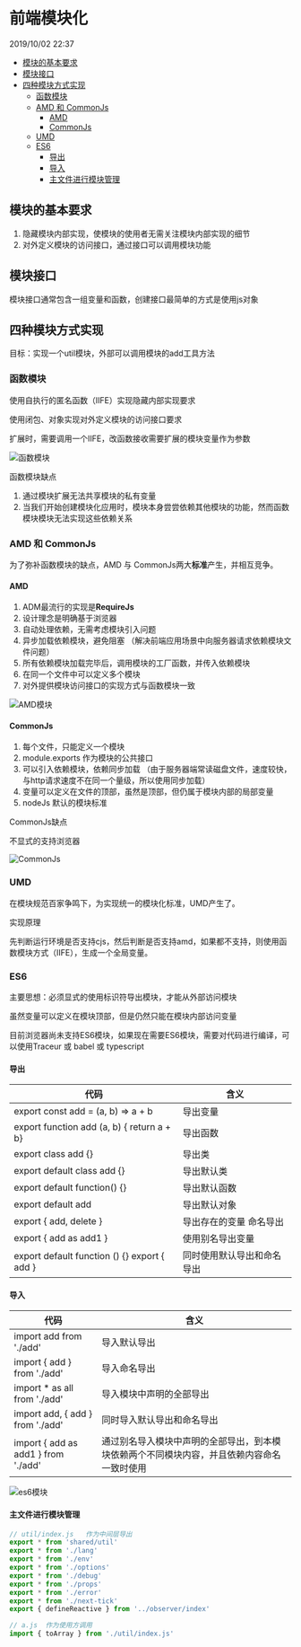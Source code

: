 # 前端模块化

2019/10/02 22:37

<!-- TOC -->

- [模块的基本要求](#模块的基本要求)
- [模块接口](#模块接口)
- [四种模块方式实现](#四种模块方式实现)
  - [函数模块](#函数模块)
  - [AMD 和 CommonJs](#amd-和-commonjs)
    - [AMD](#amd)
    - [CommonJs](#commonjs)
  - [UMD](#umd)
  - [ES6](#es6)
    - [导出](#导出)
    - [导入](#导入)
    - [主文件进行模块管理](#主文件进行模块管理)

<!-- /TOC -->

## 模块的基本要求

1. 隐藏模块内部实现，使模块的使用者无需关注模块内部实现的细节
2. 对外定义模块的访问接口，通过接口可以调用模块功能

## 模块接口

模块接口通常包含一组变量和函数，创建接口最简单的方式是使用js对象

## 四种模块方式实现

目标：实现一个util模块，外部可以调用模块的add工具方法

### 函数模块

使用自执行的匿名函数（IIFE）实现隐藏内部实现要求

使用闭包、对象实现对外定义模块的访问接口要求

扩展时，需要调用一个IIFE，改函数接收需要扩展的模块变量作为参数

![函数模块](../assets/函数模块.png)

函数模块缺点

1. 通过模块扩展无法共享模块的私有变量
2. 当我们开始创建模块化应用时，模块本身尝尝依赖其他模块的功能，然而函数模块模块无法实现这些依赖关系

### AMD 和 CommonJs

为了弥补函数模块的缺点，AMD 与 CommonJs两大**标准**产生，并相互竞争。

#### AMD

1. ADM最流行的实现是**RequireJs**
2. 设计理念是明确基于浏览器
3. 自动处理依赖，无需考虑模块引入问题
4. 异步加载依赖模块，避免阻塞 （解决前端应用场景中向服务器请求依赖模块文件问题）
5. 所有依赖模块加载完毕后，调用模块的工厂函数，并传入依赖模块
6. 在同一个文件中可以定义多个模块
7. 对外提供模块访问接口的实现方式与函数模块一致

![AMD模块](../assets/AMD模块.png)

#### CommonJs

1. 每个文件，只能定义一个模块
2. module.exports 作为模块的公共接口
3. 可以引入依赖模块，依赖同步加载 （由于服务器端常读磁盘文件，速度较快，与http请求速度不在同一个量级，所以使用同步加载）
4. 变量可以定义在文件的顶部，虽然是顶部，但仍属于模块内部的局部变量
5. nodeJs 默认的模块标准

CommonJs缺点

不显式的支持浏览器

![CommonJs](../assets/CommonJs.png)

### UMD

在模块规范百家争鸣下，为实现统一的模块化标准，UMD产生了。

实现原理

先判断运行环境是否支持cjs，然后判断是否支持amd，如果都不支持，则使用函数模块方式（IIFE），生成一个全局变量。

### ES6

主要思想：必须显式的使用标识符导出模块，才能从外部访问模块

虽然变量可以定义在模块顶部，但是仍然只能在模块内部访问变量

目前浏览器尚未支持ES6模块，如果现在需要ES6模块，需要对代码进行编译，可以使用Traceur 或 babel 或 typescript

#### 导出

代码 | 含义
-|-
export const add = (a, b) => a + b | 导出变量
export function add (a, b) { return a + b} | 导出函数
export class add {} | 导出类
export default class add {} | 导出默认类
export default function() {} | 导出默认函数
export default add | 导出默认对象
export { add, delete } | 导出存在的变量  命名导出
export { add as add1 } | 使用别名导出变量
export default function () {} export { add } | 同时使用默认导出和命名导出

#### 导入

代码 | 含义
-|-
import add from './add' | 导入默认导出
import { add } from './add' | 导入命名导出
import * as all from './add' | 导入模块中声明的全部导出
import add, { add } from './add' | 同时导入默认导出和命名导出
import { add as add1 } from './add' | 通过别名导入模块中声明的全部导出，到本模块依赖两个不同模块内容，并且依赖内容命名一致时使用

![es6模块](../assets/es6模块.png)

#### 主文件进行模块管理

```js
// util/index.js   作为中间层导出
export * from 'shared/util'
export * from './lang'
export * from './env'
export * from './options'
export * from './debug'
export * from './props'
export * from './error'
export * from './next-tick'
export { defineReactive } from '../observer/index'

// a.js  作为使用方调用
import { toArray } from './util/index.js'
```
